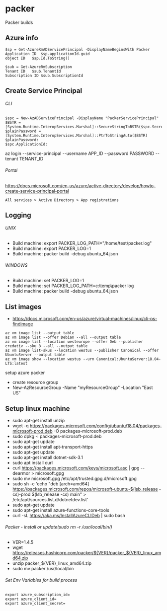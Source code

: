 # packer
Packer builds

## Azure info
```
$sp = Get-AzureRmADServicePrincipal -DisplayNameBeginsWith Packer
Application ID	$sp.applicationId.guid
object ID	$sp.Id.ToString()
```
```
$sub = Get-AzureRmSubscription
Tenant ID	$sub.TenantId
Subscription ID	$sub.SubscriptionId
```
## Create Service Principal

###### CLI
```
$spc = New-AzADServicePrincipal -DisplayName "PackerServicePrincipal"
$BSTR = [System.Runtime.InteropServices.Marshal]::SecureStringToBSTR($spc.Secret)
$plainPassword = [System.Runtime.InteropServices.Marshal]::PtrToStringAuto($BSTR)
$plainPassword:
$spc.ApplicationId:
```
az login --service-principal --username APP_ID --password PASSWORD --tenant TENANT_ID

###### Portal
https://docs.microsoft.com/en-us/azure/active-directory/develop/howto-create-service-principal-portal
```
All services > Active Directory > App registrations
```

## Logging
###### UNIX
* Build machine: export PACKER_LOG_PATH="/home/test/packer.log"
* Build machine: export PACKER_LOG=1
* Build machine: packer build -debug ubuntu_64.json

###### WINDOWS
* Build machine: set PACKER_LOG=1
* Build machine: set PACKER_LOG_PATH=c:\temp\packer log
* Build machine: packer build -debug ubuntu_64.json

## List images
* https://docs.microsoft.com/en-us/azure/virtual-machines/linux/cli-ps-findimage
```
az vm image list --output table
az vm image list --offer Debian --all --output table
az vm image list --location westeurope --offer Deb --publisher credativ --sku 8 --all --output table
az vm image list-skus --location westus --publisher Canonical --offer UbuntuServer --output table
az vm image show --location westus --urn Canonical:UbuntuServer:18.04-LTS:latest
```

setup azure packer
* create resource group
* New-AzResourceGroup -Name "myResourceGroup" -Location "East US"

## Setup linux machine
* sudo apt-get install unzip
* wget -q https://packages.microsoft.com/config/ubuntu/18.04/packages-microsoft-prod.deb -O packages-microsoft-prod.deb
* sudo dpkg -i packages-microsoft-prod.deb
* sudo apt-get update
* sudo apt-get install apt-transport-https
* sudo apt-get update
* sudo apt-get install dotnet-sdk-3.1
* sudo apt install curl
* curl https://packages.microsoft.com/keys/microsoft.asc | gpg --dearmor > microsoft.gpg
* sudo mv microsoft.gpg /etc/apt/trusted.gpg.d/microsoft.gpg
* sudo sh -c 'echo "deb [arch=amd64] https://packages.microsoft.com/repos/microsoft-ubuntu-$(lsb_release -cs)-prod $(lsb_release -cs) main" > /etc/apt/sources.list.d/dotnetdev.list'
* sudo apt-get update
* sudo apt-get install azure-functions-core-tools
* curl -sL https://aka.ms/InstallAzureCLIDeb | sudo bash
###### Packer - install or update(sudo rm -r /usr/local/bin/)
* VER=1.4.5
* wget https://releases.hashicorp.com/packer/${VER}/packer_${VER}_linux_amd64.zip
* unzip packer_${VER}_linux_amd64.zip
* sudo mv packer /usr/local/bin
###### Set Env Variables for build process
 ```
 export azure_subscription_id=
 export azure_client_id=
 export azure_client_secret=
```
